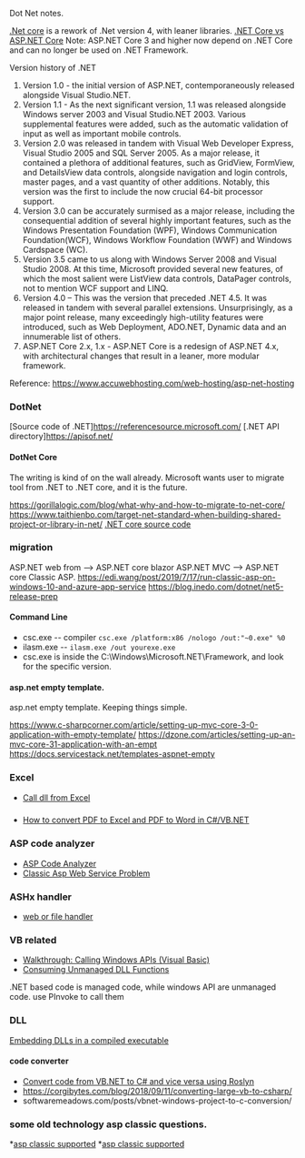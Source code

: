 Dot Net notes.

[.Net core](https://dotnet.microsoft.com/learn/dotnet/what-is-dotnet)  is a rework of .Net version 4, with leaner libraries.
[.NET Core vs ASP.NET Core](https://stackoverflow.com/questions/44136118/net-core-vs-asp-net-core)   Note: ASP.NET Core 3 and higher now depend on .NET Core and can no longer be used on .NET Framework. 


Version history of .NET
1. Version 1.0 - the initial version of ASP.NET, contemporaneously released alongside Visual Studio.NET.
2. Version 1.1 - As the next significant version, 1.1 was released alongside Windows server 2003 and Visual Studio.NET 2003. Various supplemental features were added, such as the automatic validation of input as well as important mobile controls.
3. Version 2.0 was released in tandem with Visual Web Developer Express, Visual Studio 2005 and SQL Server 2005. As a major release, it contained a plethora of additional features, such as GridView, FormView, and DetailsView data controls, alongside navigation and login controls, master pages, and a vast quantity of other additions. Notably, this version was the first to include the now crucial 64-bit processor support.
4. Version 3.0 can be accurately surmised as a major release, including the consequential addition of several highly important features, such as the Windows Presentation Foundation (WPF), Windows Communication Foundation(WCF), Windows Workflow Foundation (WWF) and Windows Cardspace (WC).
5. Version 3.5 came to us along with Windows Server 2008 and Visual Studio 2008. At this time, Microsoft provided several new features, of which the most salient were ListView data controls, DataPager controls, not to mention WCF support and LINQ.
6. Version 4.0 – This was the version that preceded .NET 4.5. It was released in tandem with several parallel extensions. Unsurprisingly, as a major point release, many exceedingly high-utility features were introduced, such as Web Deployment, ADO.NET, Dynamic data and an innumerable list of others.
7. ASP.NET Core 2.x, 1.x - ASP.NET Core is a redesign of ASP.NET 4.x, with architectural changes that result in a leaner, more modular framework.

Reference:
https://www.accuwebhosting.com/web-hosting/asp-net-hosting

### DotNet
[Source code of .NET]https://referencesource.microsoft.com/ 
[.NET API directory]https://apisof.net/

#### DotNet Core
The writing is kind of on the wall already.  Microsoft wants user to migrate tool from .NET to .NET core, and it is the future. 

https://gorillalogic.com/blog/what-why-and-how-to-migrate-to-net-core/
https://www.taithienbo.com/target-net-standard-when-building-shared-project-or-library-in-net/
[.NET core source code](https://source.dot.net/)

### migration
ASP.NET web from --> ASP.NET core blazor
ASP.NET MVC --> ASP.NET core
Classic ASP. https://edi.wang/post/2019/7/17/run-classic-asp-on-windows-10-and-azure-app-service
https://blog.inedo.com/dotnet/net5-release-prep


#### Command Line
* csc.exe -- compiler ```csc.exe /platform:x86 /nologo /out:"~0.exe" %0```
* ilasm.exe -- ```ilasm.exe /out yourexe.exe```
* csc.exe is inside the C:\Windows\Microsoft.NET\Framework, and look for the specific version.

#### asp.net empty template.
asp.net empty template. Keeping things simple.

https://www.c-sharpcorner.com/article/setting-up-mvc-core-3-0-application-with-empty-template/
https://dzone.com/articles/setting-up-an-mvc-core-31-application-with-an-empt
https://docs.servicestack.net/templates-aspnet-empty

### Excel 
* [Call dll from Excel](https://docs.microsoft.com/en-us/office/client-developer/excel/how-to-access-dlls-in-excel)


###
* [How to convert PDF to Excel and PDF to Word in C#/VB.NET](https://www.dotnetfunda.com/articles/show/4020/how-to-convert-pdf-to-excel-and-pdf-to-word-in-csharpvbnet)

### ASP code analyzer
* [ASP Code Analyzer](https://www.codeproject.com/Articles/11010/ASP-Code-Analyzer)
* [Classic Asp Web Service Problem](https://stackoverflow.com/questions/618621/classic-asp-web-service-problem?rq=1)

### ASHx handler
* [web or file handler](https://www.c-sharpcorner.com/uploadfile/prathore/what-is-an-ashx-file-handler-or-web-handler/)

### VB related
* [Walkthrough: Calling Windows APIs (Visual Basic)](https://docs.microsoft.com/en-us/dotnet/visual-basic/programming-guide/com-interop/walkthrough-calling-windows-apis)
* [Consuming Unmanaged DLL Functions](https://docs.microsoft.com/en-us/dotnet/framework/interop/consuming-unmanaged-dll-functions)

.NET based code is managed code, while windows API are unmanaged code. use PInvoke to call them

### DLL
[Embedding DLLs in a compiled executable](https://stackoverflow.com/questions/189549/embedding-dlls-in-a-compiled-executable?rq=1)

#### code converter
* [Convert code from VB.NET to C# and vice versa using Roslyn](https://github.com/icsharpcode/CodeConverter)
* https://corgibytes.com/blog/2018/09/11/converting-large-vb-to-csharp/
* softwaremeadows.com/posts/vbnet-windows-project-to-c-conversion/



### some old technology asp classic questions.
*[asp classic supported](https://social.msdn.microsoft.com/Forums/en-US/554a3819-8a43-42be-ab33-a0666af546ee/continue-supporting-classic-asp-indefinitely?forum=iisfeaturefeedback)
*[asp classic supported](https://social.msdn.microsoft.com/Forums/en-US/4004a608-e7be-4795-b738-e79114c73da8/asp-classic-support?forum=aspmigration)
